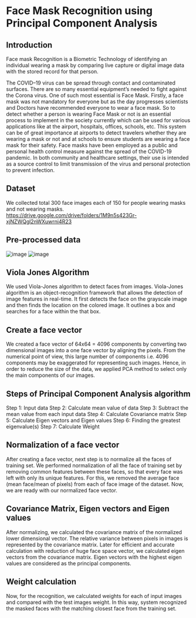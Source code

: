 # Face Mask Recognition using Principal Component Analysis

## Introduction
Face mask Recognition is a Biometric Technology of identifying an individual wearing a mask by comparing live capture or digital image data with the stored record for that person.

The COVID–19 virus can be spread through contact and contaminated surfaces. There are so many essential equipment’s needed to fight against the Corona virus. One of such most essential is Face Mask. Firstly, a face mask was not mandatory for everyone but as the day progresses scientists and Doctors have recommended everyone to wear a face mask. So to detect whether a person is wearing Face Mask or not is an essential process to implement in the society currently which can be used for various applications like at the airport, hospitals, offices, schools, etc. This system can be of great importance at airports to detect travelers whether they are wearing a mask or not and at schools to ensure students are wearing a face mask for their safety. Face masks have been employed as a public and  personal health control measure against the spread of the COVID-19 pandemic. In both community and healthcare settings, their use is intended as a source control to limit transmission of the virus and personal protection to prevent infection.


## Dataset
We collected total 300 face images each of 150 for people wearing masks and not wearing masks.
https://drive.google.com/drive/folders/1M9n5s423Gr-xjNZWQgl2nWXuwrni4R23

## Pre-processed data
![image](https://user-images.githubusercontent.com/70087327/130550778-1896608c-b28a-4410-8ea4-19103bf606da.png)
![image](https://user-images.githubusercontent.com/70087327/130550802-b713c7c5-3c33-4576-993b-648a3e8f3422.png)


## Viola Jones Algorithm
We used Viola-Jones algorithm to detect faces from images. Viola-Jones algorithm is an object-recognition framework that allows the detection of image features in real-time. It first detects the face on the grayscale image and then finds the location on the colored image. It outlines a box and searches for a face within the that box. 

## Create a face vector
We created a face vector of 64x64 = 4096 components by converting two dimensional images into  a one face vector by aligning the pixels. From the numerical point of view, this large number of components i.e. 4096 components may be exaggerated for representing such images. Hence, in order to reduce the size of the data, we applied PCA method to select only the main components of our images.

## Steps of Principal Component Analysis algorithm 
Step 1: Input data 
Step 2: Calculate mean value of data 
Step 3: Subtract the mean value from each input data 
Step 4: Calculate Covariance matrix 
Step 5: Calculate Eigen vectors and Eigen values 
Step 6: Finding the greatest eigenvalue(s) 
Step 7: Calculate Weight

## Normalization of a face vector
After creating a face vector, next step is to normalize all the faces of training set. We performed normalization of all the face of training set by removing common features between these faces, so that every face was left with only its unique features. For this, we removed the average face (mean face/mean of pixels) from each of face image of the dataset. Now, we are ready with our normalized face vector.

## Covariance Matrix, Eigen vectors and Eigen values 
After normalizing, we calculated the covariance matrix of the normalized lower dimensional vector. The relative variance between pixels in images is represented by the covariance matrix. Later for efficient and accurate calculation with reduction of huge face space vector, we calculated eigen vectors from the covariance matrix. Eigen vectors with the highest eigen values are considered as the principal components.

## Weight calculation
Now, for the recognition, we calculated weights for each of input images and compared with the test images weight. In this way, system recognized the masked faces with the matching closest face from the training set.
